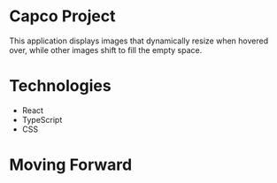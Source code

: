 # Capco Project

This application displays images that dynamically resize when hovered over, while other images shift to fill the empty space.

# Technologies

* React
* TypeScript
* CSS

# Moving Forward